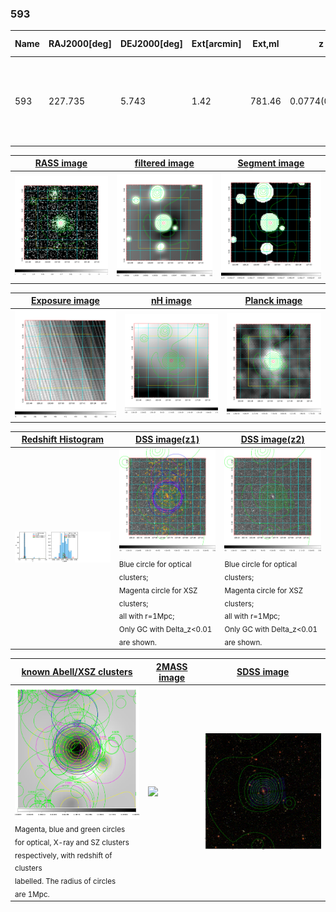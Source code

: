 <div STYLE="page-break-after: always;"></div>

### 593

|Name|RAJ2000[deg]|DEJ2000[deg] |Ext[arcmin]| Ext,ml | z | z_src| C|GC(XSZ,Delta_z<0.01)| GC(OPT,Delta_z<0.01)|GC| R_sig[arcmin] | R500[arcmin] | R500[Mpc]| CRsig[c/s] | CR500[c/s] |L500[1E44 erg/s]|F500[1E-12 erg/s/cm^2]| M500[1E14 Msun]|Tx[keV]|Cnt_sig|Beta|Rc[arcmin]|Comment|Alias|
|---|---|---|---|---|---|------|---|--------|---------|----------|---|---|---|---|---|---|---|---|---|---|---|---|---|---|
|593| 227.735| 5.743| 1.42| 781.46| 0.0774(0.005)| z1, z_xsz| B| L03, MCXC, PSZ2, Tar, XB| A, N, W| A, C, F20, L03, MCXC, N, PSZ2, Tar, W, XB| 26.181| 16.199| 1.424| 3.082(0.121)| 2.900(0.114)| 8.244(0.111)| 55.977(0.751)| 8.84(0.06)| 8.42(0.03)| 1295.3| 0.734(-0.022+0.025)| 2.600(-0.169+0.179)| -| k098|

|[RASS image](../image/593/593_img.pdf)|[filtered image](../image/593/593_fil.pdf)|[Segment image](../image/593/593_seg.pdf)|
|-------------------|--------------------|-------------------|
| <img src="../image/593/593_img.png" width="300">  | <img src="../image/593/593_fil.png" width="300">   | <img src="../image/593/593_seg.png" width="300">  |

|[Exposure image](../image/593/593_mex.pdf)| [nH image](../image/593/593_nh.pdf)| [Planck image](../image/593/593_p.pdf)|
|-------------------|--------------------|-------------------|
|<img src="../image/593/593_mex.png" width="300">   | <img src="../image/593/593_nh.png" width="300">    | <img src="../image/593/593_p.png" width="300"> |

|[Redshift Histogram](../image/593/593_zg.pdf) | [DSS image(z1)](../image/593/593_dss_z1.pdf)      |  [DSS image(z2)](../image/593/593_dss_z2.pdf)    |
|-------------------|--------------------|-------------------|
|<img src="../image/593/593_zg.png" width="300"> |<img src="../image/593/593_dss_z1.png" width="300"> <sub><br>Blue circle for optical clusters; <br>Magenta circle for XSZ clusters; <br>all with r=1Mpc; <br>Only GC with Delta_z<0.01 are shown. </sub>| <img src="../image/593/593_dss_z2.png" width="300"><sub><br>Blue circle for optical clusters; <br>Magenta circle for XSZ clusters; <br>all with r=1Mpc; <br>Only GC with Delta_z<0.01 are shown. </sub> |

|[known Abell/XSZ clusters](../image/593/593_gc.pdf) | [2MASS image](../image/593/593_2mass.pdf)      |[SDSS image](../image/593/593_sdss.pdf)   |
|-------------------|-------------------|-------------------|
|<img src=../image/593/593_gc.png width="300"> <br><sub>Magenta, blue and green circles <br>for optical, X-ray and SZ clusters <br>respectively, with redshift of clusters <br>labelled. The radius of circles <br>are 1Mpc.</sub>|<img src="../image/593/593_2mass.png" width="300">  | <img src="../image/593/593_sdss.png" width="300">  |




